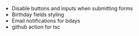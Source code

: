 - Disable buttons and inputs when submitting forms
- Birthday fields styling
- Email notifications for bdays
- github action for tsc
